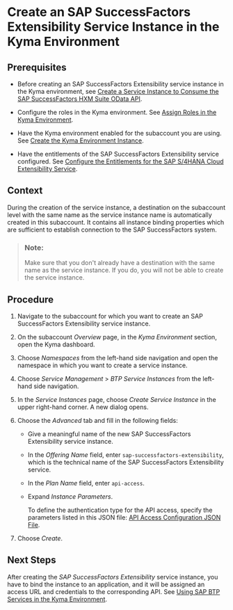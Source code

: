<!-- loiof371f81d06c64a0fb507307c9ad24646 -->

# Create an SAP SuccessFactors Extensibility Service Instance in the Kyma Environment



<a name="loiof371f81d06c64a0fb507307c9ad24646__prereq_fms_2dv_5lb"/>

## Prerequisites

-   Before creating an SAP SuccessFactors Extensibility service instance in the Kyma environment, see [Create a Service Instance to Consume the SAP SuccessFactors HXM Suite OData API](create-a-service-instance-to-consume-the-sap-successfactors-hxm-suite-odata-api-46c5ea1.md).

-   Configure the roles in the Kyma environment. See [Assign Roles in the Kyma Environment](../50-administration-and-ops/assign-roles-in-the-kyma-environment-148ae38.md).

-   Have the Kyma environment enabled for the subaccount you are using. See [Create the Kyma Environment Instance](../50-administration-and-ops/create-the-kyma-environment-instance-09dd313.md).

-   Have the entitlements of the SAP SuccessFactors Extensibility service configured. See [Configure the Entitlements for the SAP S/4HANA Cloud Extensibility Service](configure-the-entitlements-for-the-sap-s-4hana-cloud-extensibility-service-65ad330.md).




## Context

During the creation of the service instance, a destination on the subaccount level with the same name as the service instance name is automatically created in this subaccount. It contains all instance binding properties which are sufficient to establish connection to the SAP SuccessFactors system.

> ### Note:  
> Make sure that you don't already have a destination with the same name as the service instance. If you do, you will not be able to create the service instance.



<a name="loiof371f81d06c64a0fb507307c9ad24646__steps_uws_wlh_vlb"/>

## Procedure

1.  Navigate to the subaccount for which you want to create an SAP SuccessFactors Extensibility service instance.

2.  On the subaccount *Overview* page, in the *Kyma Environment* section, open the Kyma dashboard.

3.  Choose *Namespaces* from the left-hand side navigation and open the namespace in which you want to create a service instance.

4.  Choose *Service Management* \> *BTP Service Instances* from the left-hand side navigation.

5.  In the *Service Instances* page, choose *Create Service Instance* in the upper right-hand corner. A new dialog opens.

6.  Choose the *Advanced* tab and fill in the following fields:

    -   Give a meaningful name of the new SAP SuccessFactors Extensibility service instance.

    -   In the *Offering Name* field, enter `sap-successfactors-extensibility`, which is the technical name of the SAP SuccessFactors Extensibility service.

    -   In the *Plan Name* field, enter `api-access`.

    -   Expand *Instance Parameters*.

        To define the authentication type for the API access, specify the parameters listed in this JSON file: [API Access Configuration JSON File](api-access-configuration-json-file-543fbd6.md).


7.  Choose *Create*.




<a name="loiof371f81d06c64a0fb507307c9ad24646__postreq_adb_3v5_gmb"/>

## Next Steps

After creating the *SAP SuccessFactors Extensibility* service instance, you have to bind the instance to an application, and it will be assigned an access URL and credentials to the corresponding API. See [Using SAP BTP Services in the Kyma Environment](../30-development/using-sap-btp-services-in-the-kyma-environment-ea4dd81.md#loioea4dd81e49254dd482d32e3c20f4477a).

